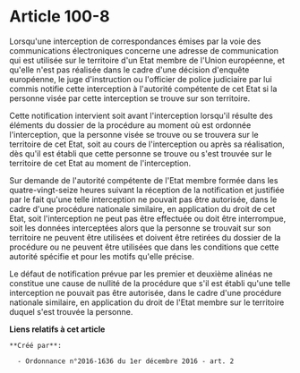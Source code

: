 # Article 100-8

Lorsqu'une interception de correspondances émises par la voie des  communications électroniques concerne une adresse de
communication qui  est utilisée sur le territoire d'un Etat membre de l'Union européenne,  et qu'elle n'est pas réalisée dans
le cadre d'une décision d'enquête  européenne, le juge d'instruction ou l'officier de police judiciaire par  lui commis
notifie cette interception à l'autorité compétente de cet  Etat si la personne visée par cette interception se trouve sur son
territoire. 

Cette notification intervient soit  avant l'interception lorsqu'il résulte des éléments du dossier de la  procédure au moment
où est ordonnée l'interception, que la personne  visée se trouve ou se trouvera sur le territoire de cet Etat, soit au  cours
de l'interception ou après sa réalisation, dès qu'il est établi  que cette personne se trouve ou s'est trouvée sur le
territoire de cet  Etat au moment de l'interception. 

Sur demande de  l'autorité compétente de l'Etat membre formée dans les  quatre-vingt-seize heures suivant la réception de la
notification et  justifiée par le fait qu'une telle interception ne pouvait pas être  autorisée, dans le cadre d'une
procédure nationale similaire, en  application du droit de cet Etat, soit l'interception ne peut pas être  effectuée ou doit
être interrompue, soit les données interceptées alors  que la personne se trouvait sur son territoire ne peuvent être
utilisées  et doivent être retirées du dossier de la procédure ou ne peuvent être  utilisées que dans les conditions que
cette autorité spécifie et pour  les motifs qu'elle précise. 

Le défaut de  notification prévue par les premier et deuxième alinéas ne constitue une  cause de nullité de la procédure que
s'il est établi qu'une telle  interception ne pouvait pas être autorisée, dans le cadre d'une  procédure nationale similaire,
en application du droit de l'Etat membre  sur le territoire duquel s'est trouvée la personne.

**Liens relatifs à cet article**

	**Créé par**:

	  - Ordonnance n°2016-1636 du 1er décembre 2016 - art. 2
